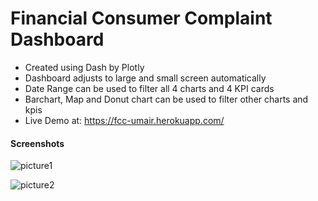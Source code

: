 # Financial Consumer Complaint Dashboard

  - Created using Dash by Plotly
  - Dashboard adjusts to large and small screen automatically
  - Date Range can be used to filter all 4 charts and 4 KPI cards
  - Barchart, Map and Donut chart can be used to filter other charts and kpis
  - Live Demo at: https://fcc-umair.herokuapp.com/

#### Screenshots

![picture1](/../main/screenshots/1.png)

![picture2](/../main/screenshots/2.png)
